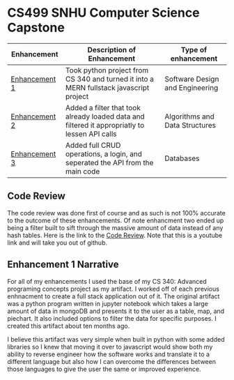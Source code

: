 # CS499 SNHU Computer Science Capstone
|  Enhancement                                                            | Description of Enhancement                                                                    |Type of enhancement              |
| ----------------------------------------------------------------------- | --------------------------------------------------------------------------------------------- | ------------------------------- |
| [Enhancement 1](https://github.com/tziesemer/CS499/tree/enhancement1)   | Took python project from CS 340 and turned it into a MERN fullstack javascript project        | Software Design and Engineering |
| [Enhancement 2](https://github.com/tziesemer/CS499/tree/enhancement1)   | Added a filter that took already loaded data and filtered it appropriatly to lessen API calls | Algorithms and Data Structures  |
| [Enhancement 3](https://github.com/tziesemer/CS499/tree/enhancement3)   | Added full CRUD operations, a login, and seperated the API from the main code                 | Databases                       |


## Code Review
The code review was done first of course and as such is not 100% accurate to the outcome of these enhancements. Of note enhancment two ended up being a filter built to sift through the massive amount of data instead of any hash tables.
Here is the link to the [Code Review](https://github.com/tziesemer/CS499). Note that this is a youtube link and will take you out of github.

## Enhancement 1 Narrative
For all of my enhancements I used the base of my CS 340: Advanced programing concepts project as my artifact. I worked off of each previous enhnacment to create a full stack application out of it. 
The original artifact was a python program written in jupyter notebook which takes a large amount of data in mongoDB and presents it to the user as a table, map, and piechart. It also included options to filter the data for specific purposes. I created this artifact about ten months ago.

I believe this artifact was very simple when built in python with some added libraries so I knew that moving it over to javascript would show both my ability to reverse engineer how the software works and translate it to a different language but also how I can overcome the differences between those languages to give the user the same or improved experience. 

